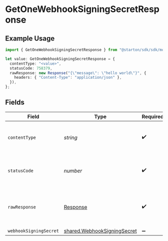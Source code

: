 # GetOneWebhookSigningSecretResponse

## Example Usage

```typescript
import { GetOneWebhookSigningSecretResponse } from "@starton/sdk/sdk/models/operations";

let value: GetOneWebhookSigningSecretResponse = {
  contentType: "<value>",
  statusCode: 758379,
  rawResponse: new Response("{\"message\": \"hello world\"}", {
    headers: { "Content-Type": "application/json" },
  }),
};
```

## Fields

| Field                                                                             | Type                                                                              | Required                                                                          | Description                                                                       |
| --------------------------------------------------------------------------------- | --------------------------------------------------------------------------------- | --------------------------------------------------------------------------------- | --------------------------------------------------------------------------------- |
| `contentType`                                                                     | *string*                                                                          | :heavy_check_mark:                                                                | HTTP response content type for this operation                                     |
| `statusCode`                                                                      | *number*                                                                          | :heavy_check_mark:                                                                | HTTP response status code for this operation                                      |
| `rawResponse`                                                                     | [Response](https://developer.mozilla.org/en-US/docs/Web/API/Response)             | :heavy_check_mark:                                                                | Raw HTTP response; suitable for custom response parsing                           |
| `webhookSigningSecret`                                                            | [shared.WebhookSigningSecret](../../../sdk/models/shared/webhooksigningsecret.md) | :heavy_minus_sign:                                                                | N/A                                                                               |